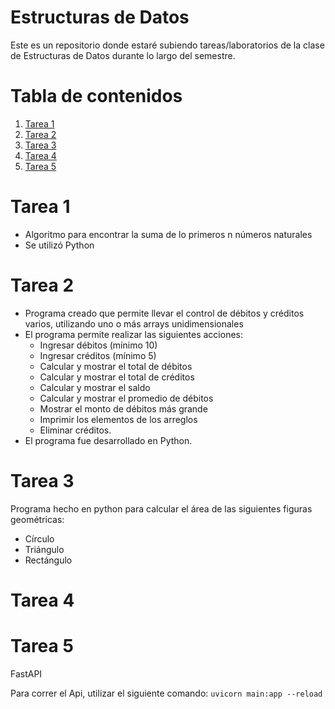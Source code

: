 # Estructuras de Datos
Este es un repositorio donde estaré subiendo tareas/laboratorios de la clase de Estructuras de Datos durante lo largo del semestre.

# Tabla de contenidos
1. [Tarea 1](#tarea-1)
2. [Tarea 2](#Tarea-2)
3. [Tarea 3](#Tarea-3)
3. [Tarea 4](#Tarea-4)
3. [Tarea 5](#Tarea-5)


# Tarea 1
- Algoritmo para encontrar la suma de lo primeros n números naturales
- Se utilizó Python

# Tarea 2
- Programa creado que permite llevar el control de débitos y créditos varios, utilizando uno o más arrays unidimensionales
- El programa permite realizar las siguientes acciones: 
  - Ingresar débitos (mínimo 10)
  - Ingresar créditos (mínimo 5)
  - Calcular y mostrar el total de débitos
  - Calcular y mostrar el total de créditos
  - Calcular y mostrar el saldo
  - Calcular y mostrar el promedio de débitos
  - Mostrar el monto de débitos más grande
  - Imprimir los elementos de los arreglos
  - Eliminar créditos. 
- El programa fue desarrollado en Python. 


# Tarea 3
Programa hecho en python para calcular el área de las siguientes figuras geométricas: 
- Círculo
- Triángulo
- Rectángulo


# Tarea 4

# Tarea 5
FastAPI


Para correr el Api, utilizar el siguiente comando: 
`uvicorn main:app --reload `


